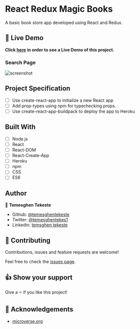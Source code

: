 # React Redux Magic Books

A basic book store app developed using React and Redux.

## 🔴 Live Demo

**Click [here](https://magicbooks-temesghen.herokuapp.com/) in order to see a Live Demo of this project.**

### Search Page

![screenshot]()

## Project Specification

- [ ] Use create-react-app to initialize a new React app
- [ ] Add prop-types using npm for typechecking props.
- [ ] Use create-react-app-buildpack to deploy the app to Heroku

## Built With

- [ ] Node.js
- [ ] React
- [ ] React-DOM
- [ ] React-Create-App
- [ ] Heroku
- [ ] npm
- [ ] CSS
- [ ] ES6

## Author

👤 **Temesghen Tekeste**

- Github: [@temesghentekeste](https://github.com/temesghentekeste)
- Twitter: [@temesghentekes1](https://twitter.com/temesghentekes1)
- Linkedin: [temsghen tekeste](https://www.linkedin.com/in/temesghentekeste/)

## 🤝 Contributing

Contributions, issues and feature requests are welcome!

Feel free to check the [issues page](https://github.com/temesghentekeste/react-redux-magic-books/issues).

## 👍 Show your support

Give a ⭐️ if you like this project!

## :clap: Acknowledgements

- <a href="https://www.microverse.org/" target="_blank">microverse.org</a>
  </a>
